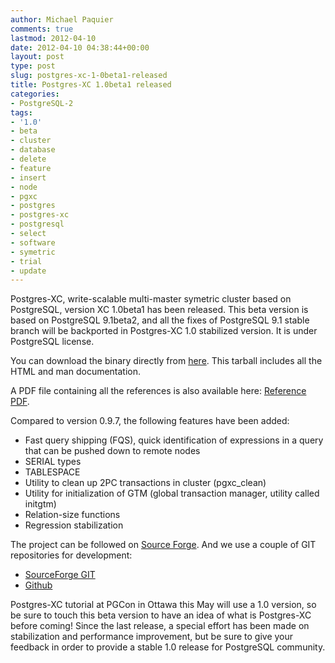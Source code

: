 ```yaml
---
author: Michael Paquier
comments: true
lastmod: 2012-04-10
date: 2012-04-10 04:38:44+00:00
layout: post
type: post
slug: postgres-xc-1-0beta1-released
title: Postgres-XC 1.0beta1 released
categories:
- PostgreSQL-2
tags:
- '1.0'
- beta
- cluster
- database
- delete
- feature
- insert
- node
- pgxc
- postgres
- postgres-xc
- postgresql
- select
- software
- symetric
- trial
- update
---
```


Postgres-XC, write-scalable multi-master symetric cluster based on PostgreSQL, version XC 1.0beta1 has been released.
This beta version is based on PostgreSQL 9.1beta2, and all the fixes of PostgreSQL 9.1 stable branch will be backported in Postgres-XC 1.0 stabilized version.
It is under PostgreSQL license.

You can download the binary directly from [here](https://sourceforge.net/projects/postgres-xc/files/latest/download).
This tarball includes all the HTML and man documentation.

A PDF file containing all the references is also available here: [Reference PDF](http://sourceforge.net/projects/postgres-xc/files/Version_1.0beta1/PG-XC_ReferenceManual_v1_0beta1.pdf/download).

Compared to version 0.9.7, the following features have been added:

  * Fast query shipping (FQS), quick identification of expressions in a query that can be pushed down to remote nodes
  * SERIAL types
  * TABLESPACE
  * Utility to clean up 2PC transactions in cluster (pgxc\_clean)
  * Utility for initialization of GTM (global transaction manager, utility called initgtm)
  * Relation-size functions
  * Regression stabilization

The project can be followed on [Source Forge](http://postgres-xc.sourceforge.net/).
And we use a couple of GIT repositories for development:

  * [SourceForge GIT](http://postgres-xc.git.sourceforge.net/git/gitweb.cgi?p=postgres-xc/postgres-xc;a=summary)
  * [Github](https://github.com/postgres-xc/postgres-xc)

Postgres-XC tutorial at PGCon in Ottawa this May will use a 1.0 version, so be sure to touch this beta version to have an idea of what is Postgres-XC before coming!
Since the last release, a special effort has been made on stabilization and performance improvement, but be sure to give your feedback in order to provide a stable 1.0 release for PostgreSQL community.
